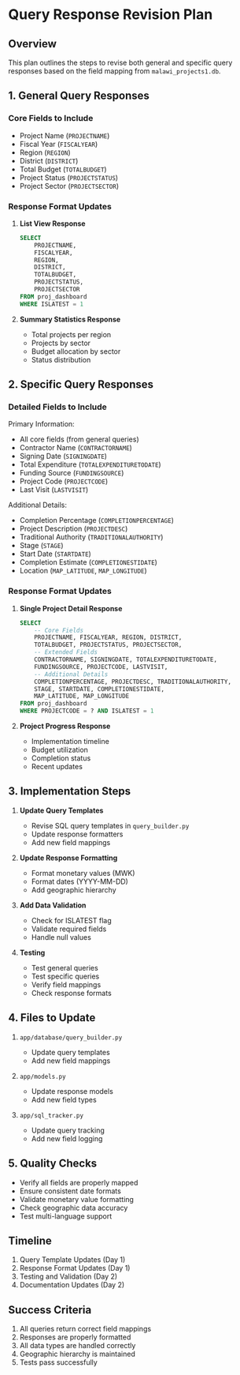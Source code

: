 # Query Response Revision Plan

## Overview
This plan outlines the steps to revise both general and specific query responses based on the field mapping from `malawi_projects1.db`.

## 1. General Query Responses

### Core Fields to Include
- Project Name (`PROJECTNAME`)
- Fiscal Year (`FISCALYEAR`)
- Region (`REGION`)
- District (`DISTRICT`)
- Total Budget (`TOTALBUDGET`)
- Project Status (`PROJECTSTATUS`)
- Project Sector (`PROJECTSECTOR`)

### Response Format Updates
1. **List View Response**
   ```sql
   SELECT 
       PROJECTNAME,
       FISCALYEAR,
       REGION,
       DISTRICT,
       TOTALBUDGET,
       PROJECTSTATUS,
       PROJECTSECTOR
   FROM proj_dashboard 
   WHERE ISLATEST = 1
   ```

2. **Summary Statistics Response**
   - Total projects per region
   - Projects by sector
   - Budget allocation by sector
   - Status distribution

## 2. Specific Query Responses

### Detailed Fields to Include
Primary Information:
- All core fields (from general queries)
- Contractor Name (`CONTRACTORNAME`)
- Signing Date (`SIGNINGDATE`)
- Total Expenditure (`TOTALEXPENDITURETODATE`)
- Funding Source (`FUNDINGSOURCE`)
- Project Code (`PROJECTCODE`)
- Last Visit (`LASTVISIT`)

Additional Details:
- Completion Percentage (`COMPLETIONPERCENTAGE`)
- Project Description (`PROJECTDESC`)
- Traditional Authority (`TRADITIONALAUTHORITY`)
- Stage (`STAGE`)
- Start Date (`STARTDATE`)
- Completion Estimate (`COMPLETIONESTIDATE`)
- Location (`MAP_LATITUDE`, `MAP_LONGITUDE`)

### Response Format Updates
1. **Single Project Detail Response**
   ```sql
   SELECT 
       -- Core Fields
       PROJECTNAME, FISCALYEAR, REGION, DISTRICT,
       TOTALBUDGET, PROJECTSTATUS, PROJECTSECTOR,
       -- Extended Fields
       CONTRACTORNAME, SIGNINGDATE, TOTALEXPENDITURETODATE,
       FUNDINGSOURCE, PROJECTCODE, LASTVISIT,
       -- Additional Details
       COMPLETIONPERCENTAGE, PROJECTDESC, TRADITIONALAUTHORITY,
       STAGE, STARTDATE, COMPLETIONESTIDATE,
       MAP_LATITUDE, MAP_LONGITUDE
   FROM proj_dashboard 
   WHERE PROJECTCODE = ? AND ISLATEST = 1
   ```

2. **Project Progress Response**
   - Implementation timeline
   - Budget utilization
   - Completion status
   - Recent updates

## 3. Implementation Steps

1. **Update Query Templates**
   - Revise SQL query templates in `query_builder.py`
   - Update response formatters
   - Add new field mappings

2. **Update Response Formatting**
   - Format monetary values (MWK)
   - Format dates (YYYY-MM-DD)
   - Add geographic hierarchy

3. **Add Data Validation**
   - Check for ISLATEST flag
   - Validate required fields
   - Handle null values

4. **Testing**
   - Test general queries
   - Test specific queries
   - Verify field mappings
   - Check response formats

## 4. Files to Update

1. `app/database/query_builder.py`
   - Update query templates
   - Add new field mappings

2. `app/models.py`
   - Update response models
   - Add new field types

3. `app/sql_tracker.py`
   - Update query tracking
   - Add new field logging

## 5. Quality Checks

- Verify all fields are properly mapped
- Ensure consistent date formats
- Validate monetary value formatting
- Check geographic data accuracy
- Test multi-language support

## Timeline

1. Query Template Updates (Day 1)
2. Response Format Updates (Day 1)
3. Testing and Validation (Day 2)
4. Documentation Updates (Day 2)

## Success Criteria

1. All queries return correct field mappings
2. Responses are properly formatted
3. All data types are handled correctly
4. Geographic hierarchy is maintained
5. Tests pass successfully
